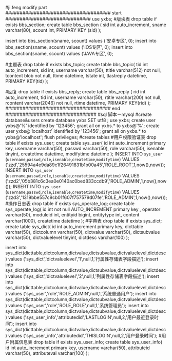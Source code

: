 #ji.feng modify part  ##################################### start ##############################use yxbs;#版块表drop table if exists bbs_section;create table bbs_section (	sid int auto_increment,	sname varchar(80),	scount int,	PRIMARY KEY (sid));insert into bbs_section(sname, scount) values ('安卓专区', 0);insert into bbs_section(sname, scount) values ('IOS专区', 0);insert into bbs_section(sname, scount) values ('JAVA专区', 0);#主题表drop table if exists bbs_topic;create table bbs_topic(	tid int auto_increment,	sid int,	username varchar(50),	ttitle varchar(512) not null,	tcontent blob not null,	ttime datetime,	tstate int,	tlastreply datetime,	PRIMARY KEY(tid));#回复drop table if exists bbs_reply;create table bbs_reply (	rid int auto_increment,	tid int,	username varchar(50),	rtitle varchar(200) not null,	rcontent varchar(2046) not null,	rtime datetime,	PRIMARY KEY(rid));##################################### end #################################sql 脚本－mysql#create database&userscreate database yxbs SET utf8 ;use yxbs;create user yxbs@'%' identified by '123456';grant all on yxbs.* to yxbs@'%';create user yxbs@'localhost' identified by '123456';grant all on yxbs.* to yxbs@'localhost';flush privileges;#create tables#用户权限验证表drop table if exists sys_user;create table sys_user(id int auto_increment primary key,username varchar(50),passwd varchar(50),role varchar(50),isenable tinyint,createtime datetime,modifytime datetime);INSERT INTO `sys_user` (`username`,`passwd`,`role`,`isenable`,`createtime`,`modifytime`) VALUES ('zzd','25594a4e9da89c1f26491831b1b00a45','ROLE_ROOT',1,now(),now());INSERT INTO `sys_user` (`username`,`passwd`,`role`,`isenable`,`createtime`,`modifytime`) VALUES ('zzd2','05b381c6c3ea0e0140ac0bed833ccdb9','ROLE_ADMIN',1,now(),now());INSERT INTO `sys_user` (`username`,`passwd`,`role`,`isenable`,`createtime`,`modifytime`) VALUES ('zzd3','1319bbe557c9cb01f607f757579d07fe','ROLE_ADMIN',1,now(),now());#操作日志表drop table if exists sys_operate_log;create table sys_operate_log(id int not null AUTO_INCREMENT primary key ,operator varchar(50),moduleid int,entityid bigint,entitytype int,content varchar(1000),createtime datetime);#字典表drop table if exists sys_dict;create table sys_dict(	id int auto_increment primary key,	dicttable varchar(50),	dictcolumn varchar(50),	dictvalue varchar(50),	dictsubvalue varchar(50),	dictvaluelevel tinyint,	dictdesc varchar(100));insert into sys_dict(dicttable,dictcolumn,dictvalue,dictsubvalue,dictvaluelevel,dictdesc)values ('sys_dict','dictvaluelevel','1',null,1,'行属性存储表字段描述'); insert into sys_dict(dicttable,dictcolumn,dictvalue,dictsubvalue,dictvaluelevel,dictdesc)values ('sys_dict','dictvaluelevel','2',null,1,'列属性存储表字段描述'); insert into sys_dict(dicttable,dictcolumn,dictvalue,dictsubvalue,dictvaluelevel,dictdesc)values ('sys_user','role','ROLE_ADMIN',null,1,'系统普通用户');insert into sys_dict(dicttable,dictcolumn,dictvalue,dictsubvalue,dictvaluelevel,dictdesc)values ('sys_user','role','ROLE_ROLE',null,1,'系统管理员');insert into sys_dict(dicttable,dictcolumn,dictvalue,dictsubvalue,dictvaluelevel,dictdesc)values ('sys_user_info','attributedid','LASTLOGIN',null,2,'用户最近登录时间'); insert into sys_dict(dicttable,dictcolumn,dictvalue,dictsubvalue,dictvaluelevel,dictdesc)values ('sys_user_info','attributedid','THISLOGIN',null,2,'用户登录时间'); #用户附属信息表drop table if exists sys_user_info;create table sys_user_info(	id int auto_increment primary key,	username varchar(50),	attributeid varchar(50),	attributeval varchar(100));